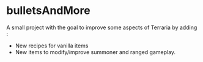 # bulletsAndMore

A small project with the goal to improve some aspects of Terraria by adding :
* New recipes for vanilla items
* New items to modify/improve summoner and ranged gameplay.

